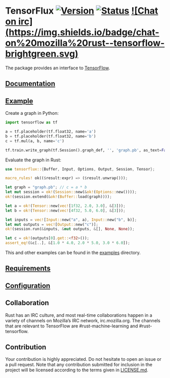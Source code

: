 # TensorFlux [![Version][version-icon]][version-page] [![Status][status-icon]][status-page] [![Chat on irc] (https://img.shields.io/badge/chat-on%20mozilla%20rust--tensorflow-brightgreen.svg)](irc://irc.mozilla.org/rust-metrics)


The package provides an interface to [TensorFlow][tensorflow].

## [Documentation][documentation]

## [Example](examples/multiplication.rs)

Create a graph in Python:

```python
import tensorflow as tf

a = tf.placeholder(tf.float32, name='a')
b = tf.placeholder(tf.float32, name='b')
c = tf.mul(a, b, name='c')

tf.train.write_graph(tf.Session().graph_def, '', 'graph.pb', as_text=False)
```

Evaluate the graph in Rust:

```rust
use tensorflux::{Buffer, Input, Options, Output, Session, Tensor};

macro_rules! ok(($result:expr) => ($result.unwrap()));

let graph = "graph.pb"; // c = a * b
let mut session = ok!(Session::new(&ok!(Options::new())));
ok!(session.extend(&ok!(Buffer::load(graph))));

let a = ok!(Tensor::new(vec![1f32, 2.0, 3.0], &[3]));
let b = ok!(Tensor::new(vec![4f32, 5.0, 6.0], &[3]));

let inputs = vec![Input::new("a", a), Input::new("b", b)];
let mut outputs = vec![Output::new("c")];
ok!(session.run(&inputs, &mut outputs, &[], None, None));

let c = ok!(outputs[0].get::<f32>());
assert_eq!(&c[..], &[1.0 * 4.0, 2.0 * 5.0, 3.0 * 6.0]);
```

This and other examples can be found in the [examples](examples) directory.

## [Requirements][requirements]

## [Configuration][configuration]

## Collaboration

Rust has an IRC culture, and most real-time collaborations happen in a variety
of channels on Mozilla’s IRC network, irc.mozilla.org. The channels that are
relevant to TensorFlow are #rust-machine-learning and #rust-tensorflow.

## Contribution

Your contribution is highly appreciated. Do not hesitate to open an issue or a
pull request. Note that any contribution submitted for inclusion in the project
will be licensed according to the terms given in [LICENSE.md](LICENSE.md).

[configuration]: https://github.com/stainless-steel/tensorflux-sys#configuration
[documentation]: https://stainless-steel.github.io/tensorflux
[requirements]: https://github.com/stainless-steel/tensorflux-sys#requirements
[tensorflow]: https://www.tensorflow.org

[status-icon]: https://travis-ci.org/stainless-steel/tensorflux.svg?branch=master
[status-page]: https://travis-ci.org/stainless-steel/tensorflux
[version-icon]: https://img.shields.io/crates/v/tensorflux.svg
[version-page]: https://crates.io/crates/tensorflux
